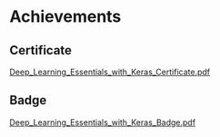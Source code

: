 

# Achievements
## Certificate
[Deep_Learning_Essentials_with_Keras_Certificate.pdf](https://prod-files-secure.s3.us-west-2.amazonaws.com/03e82b26-cccb-4906-bb56-adabcbdc0655/f5cf1405-8a02-49a4-beb6-3d50b033ba6e/Deep_Learning_Essentials_with_Keras_Certificate.pdf?X-Amz-Algorithm=AWS4-HMAC-SHA256&X-Amz-Content-Sha256=UNSIGNED-PAYLOAD&X-Amz-Credential=ASIAZI2LB4664PZKQM7O%2F20250204%2Fus-west-2%2Fs3%2Faws4_request&X-Amz-Date=20250204T041720Z&X-Amz-Expires=3600&X-Amz-Security-Token=IQoJb3JpZ2luX2VjEAwaCXVzLXdlc3QtMiJGMEQCIFBlYyeVCNiKQNGCgNRK0aJSZXRiDoGYUTRRRhHNazDJAiA1UG9kbWMVxqVSefBjUibTsi6dP5vxLz0SJl3JK6L4cSr%2FAwglEAAaDDYzNzQyMzE4MzgwNSIM%2BWIZBrl9KSMTBFwrKtwDcsudCC8oEuS3fPDc%2BCNzjif9%2FMixSp1160uyY%2B9xpWvDXwaN9Lz7NmNlKzOr7IfIrjU36tYwqnXxsdbcUumh2L7z%2FjV1x%2Fzi1Rxvxb09oXS7WMGFkQZcfTZk02sS6ctjlCqdyDeqYWYV900Z3LWCi9jYL6NKdvQSBEJqcBEB5kMl%2FhebpgVpfVxt59huzQfFwGrc4%2BufDszMRihZ9zORVBJ43%2BHsbbvRvzjWCc8PvFuVMjZTInppc5Aoar4%2F5%2BrfnwZ1X3Wdqz3az9ZacL9VEEMOoaeLMDQ9fSlTphZoqPYIPV40ksOtNo644IBwF7rwUlCfFzwgnh0cqbz4lO6gzPn5V3N%2BBqGx4vMzqWUBPye%2FQHNyHYd8gnwivAC86pHtJD8%2BLAPNFTN63gvRCZYv%2BqRuW%2FvdUu8T8HJo8Jtt81pfXYDXhRAckys2Dvj5uCzhfLzrulxQbiylGJH48WcdTJ%2FgNnI6ra%2FTj7sbmab8MgdlTW57b2molYrsWEsM3W0Y8eghxMRbTMqc8lDbPval%2FOwEn993HxJGV4w%2BM9l25Dt6cBs4eu8KzIo3wUx%2Fu5dE4IV4cOJHB2K6TQoGp5qPMZCCRJa0V%2B08rnf%2F6ndXzom1FuWfVkQhqKMmk9ww6qGGvQY6pgEAwHI4%2F91e38HlQ4s5O37sOPWMExtSi28Ksc665s0ssPDSmZYeggCC6rlsE0UwjpCzv66Q2ic6tTaY7flP9Lihi2Vm1ekLo9Q9BXZAGM%2Bg%2Fdr3pRSE0pLnFUQeomP51%2FNwS9ovsUkfcPSmhKyotpWT6c7zLJQbW32T0ZPuf3AF%2BFGiiW2odO7O7t6WhOI7k9aVhYStZSFcC9jLW7iHstJjxhT1m7Bh&X-Amz-Signature=6e7ac55076ba98521376f2bb5e1fff84f0144b1089ca5459510d45b95d887e77&X-Amz-SignedHeaders=host&x-id=GetObject)
## Badge
[Deep_Learning_Essentials_with_Keras_Badge.pdf](https://prod-files-secure.s3.us-west-2.amazonaws.com/03e82b26-cccb-4906-bb56-adabcbdc0655/5c209097-6d96-477f-a031-edc11aa6225f/Deep_Learning_Essentials_with_Keras_Badge.pdf?X-Amz-Algorithm=AWS4-HMAC-SHA256&X-Amz-Content-Sha256=UNSIGNED-PAYLOAD&X-Amz-Credential=ASIAZI2LB4664PZKQM7O%2F20250204%2Fus-west-2%2Fs3%2Faws4_request&X-Amz-Date=20250204T041720Z&X-Amz-Expires=3600&X-Amz-Security-Token=IQoJb3JpZ2luX2VjEAwaCXVzLXdlc3QtMiJGMEQCIFBlYyeVCNiKQNGCgNRK0aJSZXRiDoGYUTRRRhHNazDJAiA1UG9kbWMVxqVSefBjUibTsi6dP5vxLz0SJl3JK6L4cSr%2FAwglEAAaDDYzNzQyMzE4MzgwNSIM%2BWIZBrl9KSMTBFwrKtwDcsudCC8oEuS3fPDc%2BCNzjif9%2FMixSp1160uyY%2B9xpWvDXwaN9Lz7NmNlKzOr7IfIrjU36tYwqnXxsdbcUumh2L7z%2FjV1x%2Fzi1Rxvxb09oXS7WMGFkQZcfTZk02sS6ctjlCqdyDeqYWYV900Z3LWCi9jYL6NKdvQSBEJqcBEB5kMl%2FhebpgVpfVxt59huzQfFwGrc4%2BufDszMRihZ9zORVBJ43%2BHsbbvRvzjWCc8PvFuVMjZTInppc5Aoar4%2F5%2BrfnwZ1X3Wdqz3az9ZacL9VEEMOoaeLMDQ9fSlTphZoqPYIPV40ksOtNo644IBwF7rwUlCfFzwgnh0cqbz4lO6gzPn5V3N%2BBqGx4vMzqWUBPye%2FQHNyHYd8gnwivAC86pHtJD8%2BLAPNFTN63gvRCZYv%2BqRuW%2FvdUu8T8HJo8Jtt81pfXYDXhRAckys2Dvj5uCzhfLzrulxQbiylGJH48WcdTJ%2FgNnI6ra%2FTj7sbmab8MgdlTW57b2molYrsWEsM3W0Y8eghxMRbTMqc8lDbPval%2FOwEn993HxJGV4w%2BM9l25Dt6cBs4eu8KzIo3wUx%2Fu5dE4IV4cOJHB2K6TQoGp5qPMZCCRJa0V%2B08rnf%2F6ndXzom1FuWfVkQhqKMmk9ww6qGGvQY6pgEAwHI4%2F91e38HlQ4s5O37sOPWMExtSi28Ksc665s0ssPDSmZYeggCC6rlsE0UwjpCzv66Q2ic6tTaY7flP9Lihi2Vm1ekLo9Q9BXZAGM%2Bg%2Fdr3pRSE0pLnFUQeomP51%2FNwS9ovsUkfcPSmhKyotpWT6c7zLJQbW32T0ZPuf3AF%2BFGiiW2odO7O7t6WhOI7k9aVhYStZSFcC9jLW7iHstJjxhT1m7Bh&X-Amz-Signature=848b46694b57d1eef0db574c4fdb9fc098c1be29a3924aa48dfbf6ee45c7312d&X-Amz-SignedHeaders=host&x-id=GetObject)
